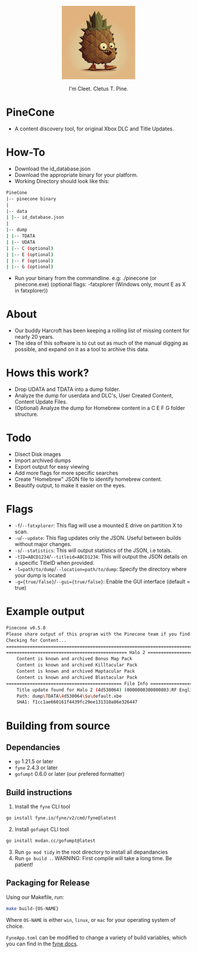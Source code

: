 <p align="center">
  <img src="https://raw.githubusercontent.com/MrMilenko/PineCone/main/images/cleet.png "width="200" />
</p>
<p align="center">I'm Cleet. Cletus T. Pine.</p>

# PineCone

* A content discovery tool, for original Xbox DLC and Title Updates.

# How-To

* Download the id_database.json
* Download the appropriate binary for your platform.
* Working Directory should look like this:

```sh
PineCone
|-- pinecone binary
|
|-- data
| |-- id_database.json
|
|-- dump
| |-- TDATA
| |-- UDATA
| |-- C (optional)
| |-- E (optional)
| |-- F (optional)
| |-- G (optional)
```

* Run your binary from the commandline. e.g: ./pinecone (or pinecone.exe) (optional flags: -fatxplorer (Windows only, mount E as X in fatxplorer))

# About

* Our buddy Harcroft has been keeping a rolling list of missing content for nearly 20 years.
* The idea of this software is to cut out as much of the manual digging as possible, and expand on it as a tool to archive this data.

# Hows this work?

* Drop UDATA and TDATA into a dump folder.
* Analyze the dump for userdata and DLC's, User Created Content, Content Update Files.
* (Optional) Analyze the dump for Homebrew content in a C E F G folder structure.

# Todo

* Disect Disk images
* Import archived dumps
* Export output for easy viewing
* Add more flags for more specific searches
* Create "Homebrew" JSON file to identify homebrew content.
* Beautify output, to make it easier on the eyes.

# Flags

* `-f`/`--fatxplorer`: This flag will use a mounted E drive on partition X to scan.
* `-u`/`--update`: This flag updates only the JSON. Useful between builds without major changes.
* `-s`/`--statistics`: This will output statistics of the JSON, i.e totals.
* `-tID=ABCD1234`/`--titleid=ABCD1234`: This will output the JSON details on a specific TitleID when provided.
* `-l=path/to/dump`/`--location=path/to/dump`: Specify the directory where your dump is located
* `-g={true/false}`/`--gui={true/false}`: Enable the GUI interface (default = true)

# Example output

```sh
Pinecone v0.5.0
Please share output of this program with the Pinecone team if you find anything interesting!
Checking for Content...
====================================================================================================
============================================== Halo 2 ==============================================
    Content is known and archived Bonus Map Pack
    Content is known and archived Killtacular Pack
    Content is known and archived Maptacular Pack
    Content is known and archived Blastacular Pack
============================================ File Info =============================================
    Title update found for Halo 2 (4d530064) (0000000300000803:RF English Update 5)
    Path: dump\TDATA\4d530064\$u\default.xbe
    SHA1: f1cc1ae660161f4439fc29ee131310a86e326447

```

# Building from source

## Dependancies

* `go` 1.21.5 or later
* `fyne` 2.4.3 or later
* `gofumpt` 0.6.0 or later (our prefered formatter)

## Build instructions

1. Install the `fyne` CLI tool

```sh
go install fyne.io/fyne/v2/cmd/fyne@latest
```

2. Install `gofumpt` CLI tool

```sh
go install mvdan.cc/gofumpt@latest
```

3. Run `go mod tidy` in the root directory to install all depandancies
4. Run `go build .`. WARNING: First compile will take a long time. Be patient!

## Packaging for Release

Using our Makefile, run:

```sh
make build-{OS-NAME}
```

Where `OS-NAME` is either `win`, `linux`, or `mac` for your operating system of choice.

`FyneApp.toml` can be modified to change a variety of build variables, which you can find in the [fyne docs](https://docs.fyne.io/).
